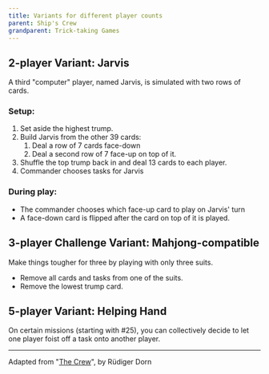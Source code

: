 ```yaml
---
title: Variants for different player counts
parent: Ship's Crew 
grandparent: Trick-taking Games
---
```


## 2-player Variant: Jarvis

A third "computer" player, named Jarvis, is simulated with two rows of cards.

### Setup:

1. Set aside the highest trump.
2. Build Jarvis from the other 39 cards:
   1. Deal a row of 7 cards face-down
   2. Deal a second row of 7 face-up on top of it.
3. Shuffle the top trump back in and deal 13 cards to each player.
4. Commander chooses tasks for Jarvis

### During play:

- The commander chooses which face-up card to play on Jarvis' turn
- A face-down card is flipped after the card on top of it is played.




## 3-player Challenge Variant: Mahjong-compatible

Make things tougher for three by playing with only three suits.

- Remove all cards and tasks from one of the suits.
- Remove the lowest trump card.





## 5-player Variant: Helping Hand

On certain missions (starting with #25), you can collectively decide to let one player foist off a task onto another player.


---

Adapted from "[The Crew](https://boardgamegeek.com/boardgame/284083/crew-quest-planet-nine)", by Rüdiger Dorn